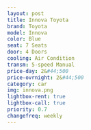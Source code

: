 ```yaml
---
layout: post
title: Innova Toyota
brand: Toyota
model: Innova
color: Blue
seat: 7 Seats
door: 4 Doors
cooling: Air Condition
transm: 5-speed Manual
price-day: 2&#44;500
price-ovrnight: 2&#44;500
category: car
img: innova.png
lightbox-rent: true
lightbox-call: true
priority: 0.7
changefreq: weekly
---
```

